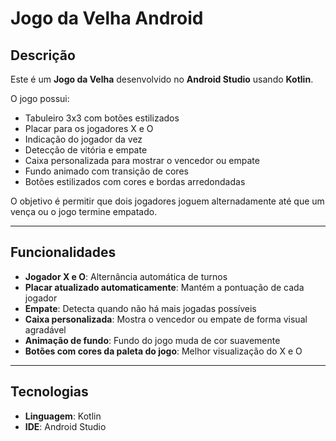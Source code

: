 # Jogo da Velha Android

## Descrição

Este é um **Jogo da Velha** desenvolvido no **Android Studio** usando **Kotlin**. 

O jogo possui:
- Tabuleiro 3x3 com botões estilizados  
- Placar para os jogadores X e O  
- Indicação do jogador da vez  
- Detecção de vitória e empate  
- Caixa personalizada para mostrar o vencedor ou empate  
- Fundo animado com transição de cores  
- Botões estilizados com cores e bordas arredondadas  

O objetivo é permitir que dois jogadores joguem alternadamente até que um vença ou o jogo termine empatado.

---

## Funcionalidades

- **Jogador X e O**: Alternância automática de turnos  
- **Placar atualizado automaticamente**: Mantém a pontuação de cada jogador  
- **Empate**: Detecta quando não há mais jogadas possíveis  
- **Caixa personalizada**: Mostra o vencedor ou empate de forma visual agradável  
- **Animação de fundo**: Fundo do jogo muda de cor suavemente  
- **Botões com cores da paleta do jogo**: Melhor visualização do X e O  

---

## Tecnologias

- **Linguagem**: Kotlin  
- **IDE**: Android Studio

